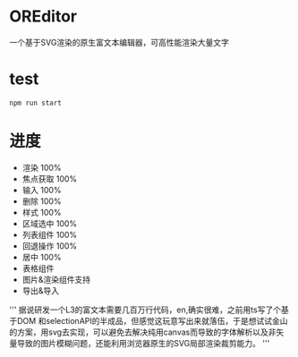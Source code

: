 # OREditor
一个基于SVG渲染的原生富文本编辑器，可高性能渲染大量文字

# test
```
npm run start
```

# 进度
+ 渲染 100%
+ 焦点获取 100%
+ 输入 100%
+ 删除 100%
+ 样式 100%
+ 区域选中 100%
+ 列表组件 100%
+ 回退操作 100%
+ 居中 100%
+ 表格组件
+ 图片&渲染组件支持
+ 导出&导入

'''
据说研发一个L3的富文本需要几百万行代码，en,确实很难，之前用ts写了个基于DOM 和selectionAPI的半成品，但感觉这玩意写出来就落伍，于是想试试金山的方案，用svg去实现，可以避免去解决纯用canvas而导致的字体解析以及非矢量导致的图片模糊问题，还能利用浏览器原生的SVG局部渲染裁剪能力。
'''